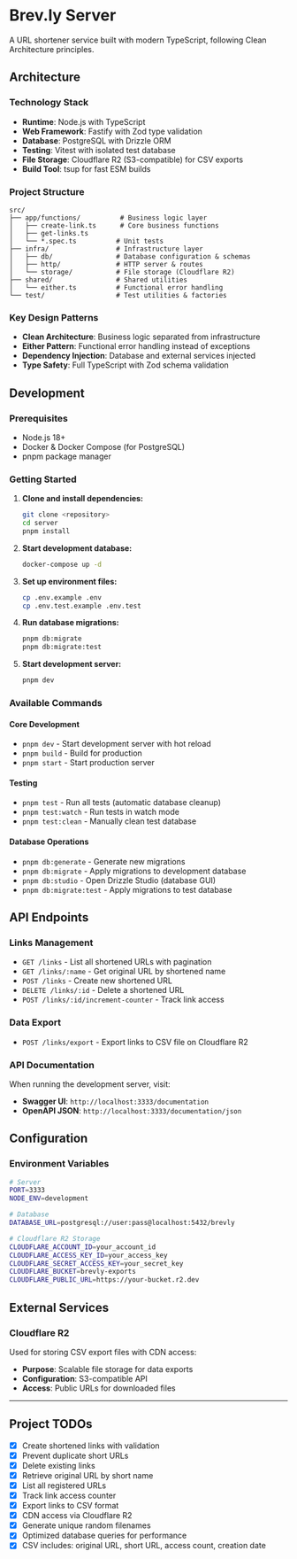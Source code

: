 # Brev.ly Server

A URL shortener service built with modern TypeScript, following Clean Architecture principles.

## Architecture

### Technology Stack

- **Runtime**: Node.js with TypeScript
- **Web Framework**: Fastify with Zod type validation
- **Database**: PostgreSQL with Drizzle ORM
- **Testing**: Vitest with isolated test database
- **File Storage**: Cloudflare R2 (S3-compatible) for CSV exports
- **Build Tool**: tsup for fast ESM builds

### Project Structure

```
src/
├── app/functions/          # Business logic layer
│   ├── create-link.ts      # Core business functions
│   ├── get-links.ts
│   └── *.spec.ts          # Unit tests
├── infra/                 # Infrastructure layer
│   ├── db/                # Database configuration & schemas
│   ├── http/              # HTTP server & routes
│   └── storage/           # File storage (Cloudflare R2)
├── shared/                # Shared utilities
│   └── either.ts          # Functional error handling
└── test/                  # Test utilities & factories
```

### Key Design Patterns

- **Clean Architecture**: Business logic separated from infrastructure
- **Either Pattern**: Functional error handling instead of exceptions
- **Dependency Injection**: Database and external services injected
- **Type Safety**: Full TypeScript with Zod schema validation

## Development

### Prerequisites

- Node.js 18+
- Docker & Docker Compose (for PostgreSQL)
- pnpm package manager

### Getting Started

1. **Clone and install dependencies:**

   ```bash
   git clone <repository>
   cd server
   pnpm install
   ```

2. **Start development database:**

   ```bash
   docker-compose up -d
   ```

3. **Set up environment files:**

   ```bash
   cp .env.example .env
   cp .env.test.example .env.test
   ```

4. **Run database migrations:**

   ```bash
   pnpm db:migrate
   pnpm db:migrate:test
   ```

5. **Start development server:**
   ```bash
   pnpm dev
   ```

### Available Commands

#### Core Development

- `pnpm dev` - Start development server with hot reload
- `pnpm build` - Build for production
- `pnpm start` - Start production server

#### Testing

- `pnpm test` - Run all tests (automatic database cleanup)
- `pnpm test:watch` - Run tests in watch mode
- `pnpm test:clean` - Manually clean test database

#### Database Operations

- `pnpm db:generate` - Generate new migrations
- `pnpm db:migrate` - Apply migrations to development database
- `pnpm db:studio` - Open Drizzle Studio (database GUI)
- `pnpm db:migrate:test` - Apply migrations to test database

## API Endpoints

### Links Management

- `GET /links` - List all shortened URLs with pagination
- `GET /links/:name` - Get original URL by shortened name
- `POST /links` - Create new shortened URL
- `DELETE /links/:id` - Delete a shortened URL
- `POST /links/:id/increment-counter` - Track link access

### Data Export

- `POST /links/export` - Export links to CSV file on Cloudflare R2

### API Documentation

When running the development server, visit:

- **Swagger UI**: `http://localhost:3333/documentation`
- **OpenAPI JSON**: `http://localhost:3333/documentation/json`

## Configuration

### Environment Variables

```bash
# Server
PORT=3333
NODE_ENV=development

# Database
DATABASE_URL=postgresql://user:pass@localhost:5432/brevly

# Cloudflare R2 Storage
CLOUDFLARE_ACCOUNT_ID=your_account_id
CLOUDFLARE_ACCESS_KEY_ID=your_access_key
CLOUDFLARE_SECRET_ACCESS_KEY=your_secret_key
CLOUDFLARE_BUCKET=brevly-exports
CLOUDFLARE_PUBLIC_URL=https://your-bucket.r2.dev
```

## External Services

### Cloudflare R2

Used for storing CSV export files with CDN access:

- **Purpose**: Scalable file storage for data exports
- **Configuration**: S3-compatible API
- **Access**: Public URLs for downloaded files

---

## Project TODOs

- [x] Create shortened links with validation
- [x] Prevent duplicate short URLs
- [x] Delete existing links
- [x] Retrieve original URL by short name
- [x] List all registered URLs
- [x] Track link access counter
- [x] Export links to CSV format
- [x] CDN access via Cloudflare R2
- [x] Generate unique random filenames
- [x] Optimized database queries for performance
- [x] CSV includes: original URL, short URL, access count, creation date
